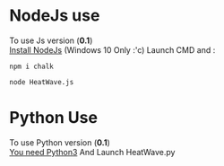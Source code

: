 # NodeJs use

To use Js version (**0.1**) <br/>
<a href="https://nodejs.org/">Install NodeJs</a>
(Windows 10 Only :'c)
Launch CMD and :
```
npm i chalk
```
```
node HeatWave.js
```


# Python Use

To use Python version (**0.1**) <br/>
<a href="https://python.org">You need Python3</a>
         And Launch HeatWave.py
